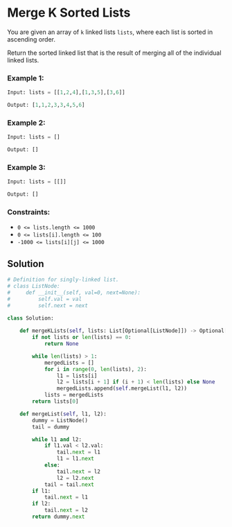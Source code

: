 # Merge K Sorted Lists
You are given an array of `k` linked lists `lists`, where each list is sorted in ascending order.

Return the sorted linked list that is the result of merging all of the individual linked lists.

### Example 1:

```python
Input: lists = [[1,2,4],[1,3,5],[3,6]]

Output: [1,1,2,3,3,4,5,6]
```

### Example 2:

```python
Input: lists = []

Output: []
```

### Example 3:

```python
Input: lists = [[]]

Output: []
```

### Constraints:
- `0 <= lists.length <= 1000`
- `0 <= lists[i].length <= 100`
- `-1000 <= lists[i][j] <= 1000`

## Solution
```python
# Definition for singly-linked list.
# class ListNode:
#     def __init__(self, val=0, next=None):
#         self.val = val
#         self.next = next

class Solution:
    
    def mergeKLists(self, lists: List[Optional[ListNode]]) -> Optional[ListNode]:
        if not lists or len(lists) == 0:
            return None

        while len(lists) > 1:
            mergedLists = []
            for i in range(0, len(lists), 2):
                l1 = lists[i]
                l2 = lists[i + 1] if (i + 1) < len(lists) else None
                mergedLists.append(self.mergeList(l1, l2))
            lists = mergedLists
        return lists[0]

    def mergeList(self, l1, l2):
        dummy = ListNode()
        tail = dummy

        while l1 and l2:
            if l1.val < l2.val:
                tail.next = l1
                l1 = l1.next
            else:
                tail.next = l2
                l2 = l2.next
            tail = tail.next
        if l1:
            tail.next = l1
        if l2:
            tail.next = l2
        return dummy.next
```